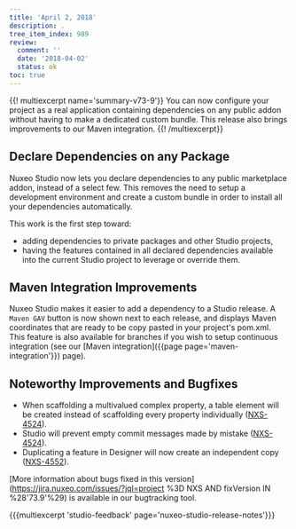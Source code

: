 ```yaml
---
title: 'April 2, 2018'
description: .
tree_item_index: 989
review:
  comment: ''
  date: '2018-04-02'
  status: ok
toc: true
---
```


{{! multiexcerpt name='summary-v73-9'}}
You can now configure your project as a real application containing dependencies on any public addon without having to make a dedicated custom bundle. This release also brings improvements to our Maven integration.
{{! /multiexcerpt}}

## Declare Dependencies on any Package

Nuxeo Studio now lets you declare dependencies to any public marketplace addon, instead of a select few. This removes the need to setup a development environment and create a custom bundle in order to install all your dependencies automatically.

This work is the first step toward:
- adding dependencies to private packages and other Studio projects,
- having the features contained in all declared dependencies available into the current Studio project to leverage or override them.

## Maven Integration Improvements

Nuxeo Studio makes it easier to add a dependency to a Studio release. A `Maven GAV` button is now shown next to each release, and displays Maven coordinates that are ready to be copy pasted in your project's pom.xml. This feature is also available for branches if you wish to setup continuous integration (see our [Maven integration]({{page page='maven-integration'}}) page).

## Noteworthy Improvements and Bugfixes

- When scaffolding a multivalued complex property, a table element will be created instead of scaffolding every property individually ([NXS-4524](https://jira.nuxeo.com/browse/NXS-4524)).
- Studio will prevent empty commit messages made by mistake ([NXS-4524](https://jira.nuxeo.com/browse/NXS-4524)).
- Duplicating a feature in Designer will now create an independent copy ([NXS-4552](https://jira.nuxeo.com/browse/NXS-4552)).

[More information about bugs fixed in this version](https://jira.nuxeo.com/issues/?jql=project %3D NXS AND fixVersion IN %28'73.9'%29) is available in our bugtracking tool.

{{{multiexcerpt 'studio-feedback' page='nuxeo-studio-release-notes'}}}

